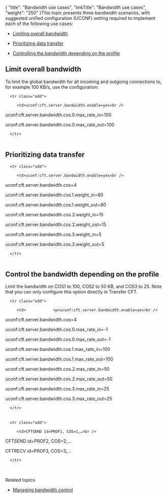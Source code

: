 {
    "title": "Bandwidth use cases",
    "linkTitle": "Bandwidth use cases",
    "weight": "250"
}This topic presents three bandwidth scenarios, with suggested unified configuration (UCONF) setting required to implement each of the following use cases:

-   [Limiting overall bandwidth](#Limit)
-   [Prioritizing data transfer](#Prioriti)
-   [Controlling the bandwidth depending on the profile](#Control)

## <span id="Limit"></span>Limit overall bandwidth

To limit the global bandwidth for all incoming and outgoing connections to, for example 100 KB/s, use the configuration:

<table data-cellspacing="0">
   <tbody>
      <tr class="odd">
         <td>uconf:cft.server.bandwidth.enable=yes<br />
uconf:cft.server.bandwidth.cos.0.max_rate_in=100<br />
uconf:cft.server.bandwidth.cos.0.max_rate_out=100         </td>
      </tr>
   </tbody>
</table>

## <span id="Control"></span>Prioritizing data transfer

<table data-cellspacing="0">
   <tbody>
      <tr class="odd">
         <td>uconf:cft.server.bandwidth.enable=yes<br />
uconf:cft.server.bandwidth.cos=4<br />
uconf:cft.server.bandwidth.cos.1.weight_in=80<br />
uconf:cft.server.bandwidth.cos.1.weight_out=80<br />
uconf:cft.server.bandwidth.cos.2.weight_in=15<br />
uconf:cft.server.bandwidth.cos.2.weight_out=15<br />
uconf:cft.server.bandwidth.cos.3.weight_in=5<br />
uconf:cft.server.bandwidth.cos.3.weight_out=5         </td>
      </tr>
   </tbody>
</table>

## Control the bandwidth depending on the profile

Limit the bandwidth on COS1 to 100, COS2 to 50 KB, and COS3 to 25. Note that you can only configure this option directly in Transfer CFT.

<table data-cellspacing="0">
   <tbody>
      <tr class="odd">
         <td>            <p>uconf:cft.server.bandwidth.enable=yes<br />
uconf:cft.server.bandwidth.cos=4<br />
uconf:cft.server.bandwidth.cos.0.max_rate_in=-1<br />
uconf:cft.server.bandwidth.cos.0.max_rate_out=-1<br />
uconf:cft.server.bandwidth.cos.1.max_rate_in=100<br />
uconf:cft.server.bandwidth.cos.1.max_rate_out=100<br />
uconf:cft.server.bandwidth.cos.2.max_rate_in=50<br />
uconf:cft.server.bandwidth.cos.2.max_rate_out=50<br />
uconf:cft.server.bandwidth.cos.3.max_rate_in=25<br />
uconf:cft.server.bandwidth.cos.3.max_rate_out=25</p>         </td>
      </tr>
   </tbody>
</table>

<table data-cellspacing="0">
   <tbody>
      <tr class="odd">
         <td>CFTSEND id=PROF1, COS=1,…<br />
CFTSEND id=PROF2, COS=2,…<br />
CFTRECV id=PROF3, COS=3,…         </td>
      </tr>
   </tbody>
</table>

## <span id="Prioriti"></span>

Related topics

-   [Managing bandwidth control](t_bandwidth.htm)
